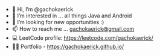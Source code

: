 - 👋 Hi, I’m @gachokaerick
- 👀 I’m interested in ... all things Java and Android
- 💞️ I’m looking for new opportunities :)
- 📫 How to reach me ... gachokaerick@gmail.com
- 💻️ LeetCode profile: https://leetcode.com/gachokaerick/
- 👨‍💻 Portfolio - https://gachokaerick.github.io/

<!---
gachokaerick/gachokaerick is a ✨ special ✨ repository because its `README.md` (this file) appears on your GitHub profile.
You can click the Preview link to take a look at your changes.
--->
